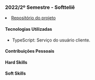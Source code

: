 ### 2022/2º Semestre - Softteliê

<p align="justify"></p> 
<p align="justify"></p>

<li><a href="https://github.com/barbaraport/softtelie-ehsoja">Repositório do projeto</a></li>

#### Tecnologias Utilizadas
- TypeScript: Serviço do usuário cliente.

#### Contribuições Pessoais

#### Hard Skills

#### Soft Skills
